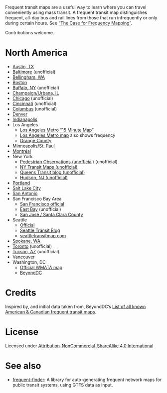 Frequent transit maps are a useful way to learn where you can travel conveniently using mass transit. A frequent transit map distinguishes frequent, all-day bus and rail lines from those that run infrequently or only during certain hours. See  [“The Case for Frequency Mapping”](http://humantransit.org/2010/08/basics-the-case-for-frequency-mapping.html).

Contributions welcome.

# North America

* [Austin, TX](http://www.capmetro.org/uploadedfiles/Capmetroorg/Schedules_and_Maps/System_Map.pdf)
* [Baltimore](http://marc.szarkowski.us/4_Miscellaneous_Files/FrequentTransitMap/FrequentTransitMap.pdf) (unofficial)
* [Bellingham, WA](http://ridewta.com/schedules-and-maps/schedules/go-lines)
* [Boston](http://www.mbta.com/schedules_and_maps/subway/)
* [Buffalo, NY](https://www.google.com/maps/d/viewer?msa=0&ie=UTF&mid=zJrBqJ5t3ofc.krqQ-opbkEYA) (unofficial)
* [Champaign/Urbana, IL](http://www.cumtd.com/maps-and-schedules/system-maps/highfrequency)
* [Chicago](http://web.archive.org/web/20140214104948/http://www.prairiestateblue.com/diary/5576/cta-chicago-transit-authority-frequent-service-mapping) (unofficial)
* [Cincinnati](http://www.cincymap.org/) (unofficial)
* [Columbus](http://xingcolumbus.wordpress.com/2010/10/06/cota-frequent-network-map/) (unofficial)
* [Denver](http://denverurbanism.com/2013/02/learn-to-love-the-bus-with-a-map-of-rtds-best-routes.html)
* [Indianapolis](http://www.indygo.net/pages/system-map)
* Los Angeles
    * [Los Angeles Metro “15 Minute Map”](http://www.metro.net/riding_metro/maps/images/15_min_map.gif)
    * [Los Angeles Metro map](http://media.metro.net/riding_metro/maps/images/system_map.pdf) also shows frequency
    * [Orange County](http://octa.net/pdf/ETC_RideGuide%2015-minute.pdf)
* [Minneapolis/St. Paul](http://metrotransit.org/high-frequency-network-map.aspx)
* [Montréal](http://www.stm.info/sites/default/files/pictures/reseau10max-2016.pdf)
* New York
    * [Pedestrian Observations (unofficial)](http://pedestrianobservations.wordpress.com/2011/05/13/frequent-new-york-city-buses/) (unofficial)
    * [NY Transit Maps (unofficial)](http://nytransitmaps.tumblr.com/post/107648099115/a-frequent-transit-map-of-new-york-for-2015-all)
    * [Queens Transit blog (unofficial)](http://queenstransit.wordpress.com/category/frequent-maps/)
    * [Hudson, NJ (unofficial)](http://capntransit.blogspot.com/2012/08/frequent-transit-in-hudson-county-new.html)
* [Portland](http://www.trimet.org/schedules/frequentservice.htm)
* [Salt Lake City](http://www.rideuta.com/uploads/Dec2012SaltLakeSystemMap.pdf)
* [San Antonio](http://www.viainfo.net/BusService/Docs/VIASystemMapJUNE2015.pdf)
* San Francisco Bay Area
    * [San Francisco official](https://www.sfmta.com/sites/default/files/maps/2016/SFMTA-Metro-Sept2015-RTP-Outln.pdf)
    * [East Bay](http://calurbanist.com/east-bay-frequent-transit/) (unofficial)
    * [San José / Santa Clara County](https://web.archive.org/web/20130822004953/http://vta.org/schedules/pdf/select_transit_service_15minute.pdf)
* Seattle
    * [Official](http://metro.kingcounty.gov/maps/)
    * [Seattle Transit Blog](http://seattletransitblog.com/2014/02/12/frequent-transit-map-updated/)
    * [seattletransitmap.com](http://seattletransitmap.com/)
* [Spokane, WA](http://www.spokanetransit.com/files/routes-schedules/System_Map_2013_p1.pdf)
* [Toronto](http://ericvery.wordpress.com/2012/11/25/frequent-transit-in-toronto/) (unofficial)
* [Tucson, AZ](http://www.humantransit.org/2014/07/tucson-a-frequent-network-map.html) (unofficial)
* [Vancouver](http://www.translink.ca/en/Plans-and-Projects/Frequent-Transit-Network.aspx)
* Washington, DC
    * [Official WMATA map](http://wmata.com/bus/maps/)
    * [BeyondDC](http://beyonddc.com/log/?p=3808)

# Credits

Inspired by, and initial data taken from, BeyondDC’s [List of all known American & Canadian frequent transit maps](http://beyonddc.com/log/?page_id=5013).

# License

Licensed under [Attribution-NonCommercial-ShareAlike 4.0 International](http://creativecommons.org/licenses/by-nc-sa/4.0/)

# See also

* [frequent-finder](https://github.com/gregjd/frequent-finder): A library for auto-generating frequent network maps for public transit systems, using GTFS data as input.
